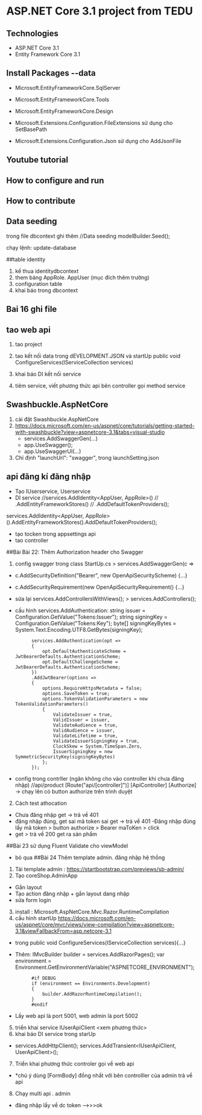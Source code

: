 ﻿# ASP.NET Core 3.1 project from TEDU
## Technologies
- ASP.NET Core 3.1
- Entity Framework Core 3.1
## Install Packages --data
- Microsoft.EntityFrameworkCore.SqlServer
- Microsoft.EntityFrameworkCore.Tools
- Microsoft.EntityFrameworkCore.Design

- Microsoft.Extensions.Configuration.FileExtensions sử dụng cho SetBasePath
- Microsoft.Extensions.Configuration.Json sử dụng cho AddJsonFile
## Youtube tutorial
## How to configure and run
## How to contribute

## Data seeding
trong file dbcontext ghi thêm 
//Data seeding
modelBuilder.Seed();

chạy lệnh: update-database

##table identity
1. kế thua identitydbcontext
2. them bảng AppRole. AppUser (mục đích thêm trường)
3. configuration table
4. khai báo trong dbcontext

## Bai 16 ghi file 
## tao web api
1. tao project
2. tao kết nối data trong dEVELOPMENT.JSON và startUp
	public void ConfigureServices(IServiceCollection services)

3. khai báo DI kết nối service
4. tiêm service, viết phương thức api bên controller gọi method service

## Swashbuckle.AspNetCore
1. cài đặt Swashbuckle.AspNetCore
2. https://docs.microsoft.com/en-us/aspnet/core/tutorials/getting-started-with-swashbuckle?view=aspnetcore-3.1&tabs=visual-studio
	- services.AddSwaggerGen(...)
	- app.UseSwagger();
	-  app.UseSwaggerUI(...)
3. Chỉ định "launchUrl": "swagger", trong launchSetting.json

## api đăng kí đăng nhập
- Tạo IUserservice, Userservice
- DI service
 //services.AddIdentity<AppUser, AppRole>()
   //     .AddEntityFrameworkStores<coreShopDbContext>()
//     .AddDefaultTokenProviders();

services.AddIdentity<AppUser, AppRole>().AddEntityFrameworkStores<coreShopDbContext>().AddDefaultTokenProviders();

- tạo tocken trong appsettings api
- tao controller

##Bài Bài 22: Thêm Authorization header cho Swagger
1. config swagger trong class StartUp.cs  >  services.AddSwaggerGen(c =>
-	c.AddSecurityDefinition("Bearer", new OpenApiSecurityScheme)
    {...}
-   c.AddSecurityRequirement(new OpenApiSecurityRequirement()
	{...}
- sửa lại   services.AddControllersWithViews(); >   services.AddControllers();

- cấu hình  services.AddAuthentication:
			string issuer = Configuration.GetValue<string>("Tokens:Issuer");
            string signingKey = Configuration.GetValue<string>("Tokens:Key");
            byte[] signingKeyBytes = System.Text.Encoding.UTF8.GetBytes(signingKey);

            services.AddAuthentication(opt =>
            {
                opt.DefaultAuthenticateScheme = JwtBearerDefaults.AuthenticationScheme;
                opt.DefaultChallengeScheme = JwtBearerDefaults.AuthenticationScheme;
            })
            .AddJwtBearer(options =>
            {
                options.RequireHttpsMetadata = false;
                options.SaveToken = true;
                options.TokenValidationParameters = new TokenValidationParameters()
                {
                    ValidateIssuer = true,
                    ValidIssuer = issuer,
                    ValidateAudience = true,
                    ValidAudience = issuer,
                    ValidateLifetime = true,
                    ValidateIssuerSigningKey = true,
                    ClockSkew = System.TimeSpan.Zero,
                    IssuerSigningKey = new SymmetricSecurityKey(signingKeyBytes)
                };
            });

- config trong contrller (ngăn không cho vào controller khi chưa đăng nhập)
    //api/product
    [Route("api/[controller]")]
    [ApiController]
    [Authorize]
-> chạy lên có button authorize trên trình duyệt
2. Cách test athocation
- Chưa đăng nhập
get -> trả về 401
- đăng nhập đúng, get sai mã token sai
get -> trả về 401
-Đăng nhập đúng lấy mã token > button authorize > Bearer maToKen > click
- get > trả về 200 get ra sản phẩm

##Bài 23 sử dụng Fluent Validate cho viewModel
- bỏ qua
##Bài 24 Thêm template admin. đăng nhập hệ thống
1. Tải template admin : https://startbootstrap.com/previews/sb-admin/
2. Tạo coreShop.AdminApp
- Gắn layout
- Tạo action đăng nhập + gắn layout dang nhập
- sửa form login
3. install : Microsoft.AspNetCore.Mvc.Razor.RuntimeCompilation
4. cấu hình startUp
https://docs.microsoft.com/en-us/aspnet/core/mvc/views/view-compilation?view=aspnetcore-3.1&viewFallbackFrom=asp.netcore-3.1
- trong public void ConfigureServices(IServiceCollection services){...}
- Thêm:
        IMvcBuilder builder = services.AddRazorPages();
            var environment = Environment.GetEnvironmentVariable("ASPNETCORE_ENVIRONMENT");

            #if DEBUG
            if (environment == Environments.Development)
            {
                builder.AddRazorRuntimeCompilation();
            }
            #endif
- Lấy web api là port 5001, web admin là port 5002

5. triển khai service IUserApiClient <xem phương thức>
6. khai báo DI service trong starUp
-   services.AddHttpClient();
    services.AddTransient<IUserApiClient, UserApiClient>();
7. Triển khai phương thức controler gọi về web api 
- *chú ý dùng [FormBody] đồng nhất với bên controlller của admin trả về api
8. Chạy multi api . admin
- đăng nhập lấy về dc token -->>>ok